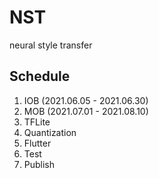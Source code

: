 # NST

neural style transfer

## Schedule

1. IOB (2021.06.05 - 2021.06.30)
2. MOB (2021.07.01 - 2021.08.10)
3. TFLite
4. Quantization
5. Flutter
6. Test
7. Publish